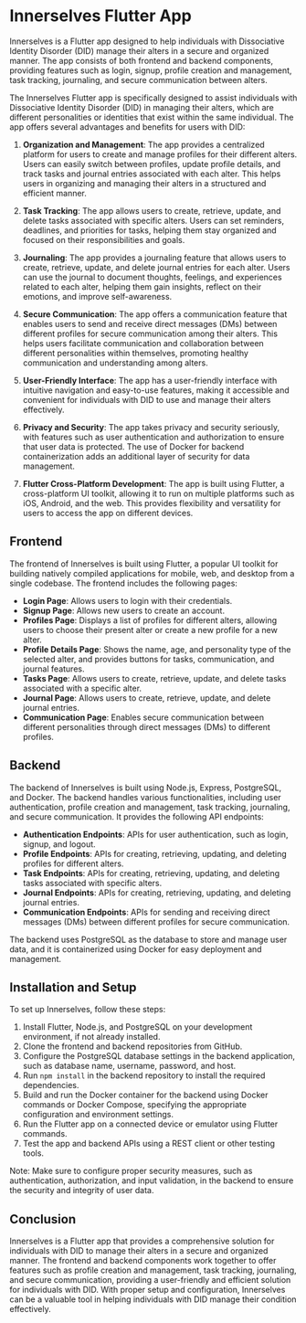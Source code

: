 # Innerselves Flutter App

Innerselves is a Flutter app designed to help individuals with Dissociative Identity Disorder (DID) manage their alters in a secure and organized manner. The app consists of both frontend and backend components, providing features such as login, signup, profile creation and management, task tracking, journaling, and secure communication between alters.

The Innerselves Flutter app is specifically designed to assist individuals with Dissociative Identity Disorder (DID) in managing their alters, which are different personalities or identities that exist within the same individual. The app offers several advantages and benefits for users with DID:

1. **Organization and Management**: The app provides a centralized platform for users to create and manage profiles for their different alters. Users can easily switch between profiles, update profile details, and track tasks and journal entries associated with each alter. This helps users in organizing and managing their alters in a structured and efficient manner.

2. **Task Tracking**: The app allows users to create, retrieve, update, and delete tasks associated with specific alters. Users can set reminders, deadlines, and priorities for tasks, helping them stay organized and focused on their responsibilities and goals.

3. **Journaling**: The app provides a journaling feature that allows users to create, retrieve, update, and delete journal entries for each alter. Users can use the journal to document thoughts, feelings, and experiences related to each alter, helping them gain insights, reflect on their emotions, and improve self-awareness.

4. **Secure Communication**: The app offers a communication feature that enables users to send and receive direct messages (DMs) between different profiles for secure communication among their alters. This helps users facilitate communication and collaboration between different personalities within themselves, promoting healthy communication and understanding among alters.

5. **User-Friendly Interface**: The app has a user-friendly interface with intuitive navigation and easy-to-use features, making it accessible and convenient for individuals with DID to use and manage their alters effectively.

6. **Privacy and Security**: The app takes privacy and security seriously, with features such as user authentication and authorization to ensure that user data is protected. The use of Docker for backend containerization adds an additional layer of security for data management.

7. **Flutter Cross-Platform Development**: The app is built using Flutter, a cross-platform UI toolkit, allowing it to run on multiple platforms such as iOS, Android, and the web. This provides flexibility and versatility for users to access the app on different devices.

## Frontend

The frontend of Innerselves is built using Flutter, a popular UI toolkit for building natively compiled applications for mobile, web, and desktop from a single codebase. The frontend includes the following pages:

- **Login Page**: Allows users to login with their credentials.
- **Signup Page**: Allows new users to create an account.
- **Profiles Page**: Displays a list of profiles for different alters, allowing users to choose their present alter or create a new profile for a new alter.
- **Profile Details Page**: Shows the name, age, and personality type of the selected alter, and provides buttons for tasks, communication, and journal features.
- **Tasks Page**: Allows users to create, retrieve, update, and delete tasks associated with a specific alter.
- **Journal Page**: Allows users to create, retrieve, update, and delete journal entries.
- **Communication Page**: Enables secure communication between different personalities through direct messages (DMs) to different profiles.

## Backend

The backend of Innerselves is built using Node.js, Express, PostgreSQL, and Docker. The backend handles various functionalities, including user authentication, profile creation and management, task tracking, journaling, and secure communication. It provides the following API endpoints:

- **Authentication Endpoints**: APIs for user authentication, such as login, signup, and logout.
- **Profile Endpoints**: APIs for creating, retrieving, updating, and deleting profiles for different alters.
- **Task Endpoints**: APIs for creating, retrieving, updating, and deleting tasks associated with specific alters.
- **Journal Endpoints**: APIs for creating, retrieving, updating, and deleting journal entries.
- **Communication Endpoints**: APIs for sending and receiving direct messages (DMs) between different profiles for secure communication.

The backend uses PostgreSQL as the database to store and manage user data, and it is containerized using Docker for easy deployment and management.

## Installation and Setup

To set up Innerselves, follow these steps:

1. Install Flutter, Node.js, and PostgreSQL on your development environment, if not already installed.
2. Clone the frontend and backend repositories from GitHub.
3. Configure the PostgreSQL database settings in the backend application, such as database name, username, password, and host.
4. Run `npm install` in the backend repository to install the required dependencies.
5. Build and run the Docker container for the backend using Docker commands or Docker Compose, specifying the appropriate configuration and environment settings.
6. Run the Flutter app on a connected device or emulator using Flutter commands.
7. Test the app and backend APIs using a REST client or other testing tools.

Note: Make sure to configure proper security measures, such as authentication, authorization, and input validation, in the backend to ensure the security and integrity of user data.

## Conclusion

Innerselves is a Flutter app that provides a comprehensive solution for individuals with DID to manage their alters in a secure and organized manner. The frontend and backend components work together to offer features such as profile creation and management, task tracking, journaling, and secure communication, providing a user-friendly and efficient solution for individuals with DID. With proper setup and configuration, Innerselves can be a valuable tool in helping individuals with DID manage their condition effectively.
